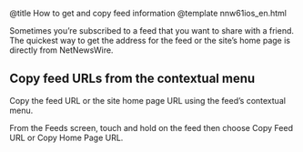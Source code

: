 @title How to get and copy feed information
@template nnw61ios_en.html

Sometimes you’re subscribed to a feed that you want to share with a friend. The quickest way to get the address for the feed or the site’s home page is directly from NetNewsWire.


Copy feed URLs from the contextual menu
---------------------------------------

Copy the feed URL or the site home page URL using the feed’s contextual menu.

From the Feeds screen, touch and hold on the feed then choose Copy Feed URL or Copy Home Page URL.